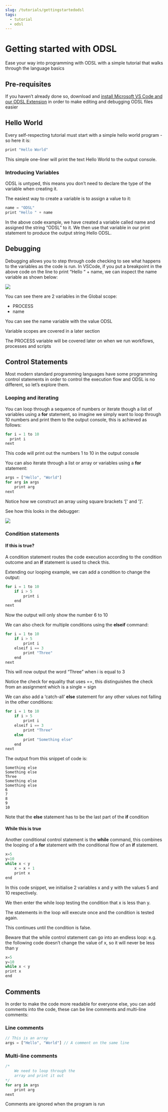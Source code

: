 ```yaml
---
slug: /tutorials/gettingstartedodsl
tags:
  - tutorial
  - odsl
---
```

Getting started with ODSL
=========================

Ease your way into programming with ODSL with a simple tutorial that walks through the language basics

## Pre-requisites

If you haven’t already done so, download and [install Microsoft VS Code and our ODSL Extension](/docs/user/vscode) in order to make editing and debugging ODSL files easier

## Hello World

Every self-respecting tutorial must start with a simple hello world program - so here it is:

```js
print "Hello World"
```

This simple one-liner will print the text Hello World to the output console.

### Introducing Variables

ODSL is untyped, this means you don’t need to declare the type of the variable when creating it.

The easiest way to create a variable is to assign a value to it:

```js
name = "ODSL"
print "Hello " + name
```

In the above code example, we have created a variable called name and assigned the string “ODSL” to it. We then use that variable in our print statement to produce the output string Hello ODSL.

## Debugging

Debugging allows you to step through code checking to see what happens to the variables as the code is run. In VSCode, if you put a breakpoint in the above code on the line to print “Hello “ + name, we can inspect the name variable as shown below:

![](/attachments/33242/65909.png)

You can see there are 2 variables in the Global scope:

*   PROCESS    
*   name
    

You can see the name variable with the value ODSL

Variable scopes are covered in a later section

The PROCESS variable will be covered later on when we run workflows, processes and scripts

## Control Statements

Most modern standard programming languages have some programming control statements in order to control the execution flow and ODSL is no different, so let’s explore them.

### Looping and iterating

You can loop through a sequence of numbers or iterate though a list of variables using a **for** statement, so imagine we simply want to loop through 10 numbers and print them to the output console, this is achieved as follows:

```js
for i = 1 to 10
  print i
next
```

This code will print out the numbers 1 to 10 in the output console

You can also iterate through a list or array or variables using a **for** statement:

```js
args = ["Hello", "World"]
for arg in args
    print arg
next
```

Notice how we construct an array using square brackets ‘\[' and '\]’.

See how this looks in the debugger:

![](/attachments/33242/262392.png)

### Condition statements

#### If this is true?

A condition statement routes the code execution according to the condition outcome and an **if** statement is used to check this.

Extending our looping example, we can add a condition to change the output:

```js
for i = 1 to 10
    if i > 5
        print i
    end
next
```

Now the output will only show the number 6 to 10

We can also check for multiple conditions using the **elseif** command:

```js
for i = 1 to 10
    if i > 5
        print i
    elseif i == 3
        print "Three"
    end
next
```

This will now output the word “Three” when i is equal to 3

Notice the check for equality that uses ==, this distinguishes the check from an assignment which is a single = sign

We can also add a ‘catch-all’ **else** statement for any other values not falling in the other conditions:

```js
for i = 1 to 10
    if i > 5
        print i
    elseif i == 3
        print "Three"
    else
        print "Something else"
    end
next
```

The output from this snippet of code is:

```
Something else
Something else
Three
Something else
Something else
6
7
8
9
10
```

Note that the **else** statement has to be the last part of the **if** condition

#### While this is true

Another conditional control statement is the **while** command, this combines the looping of a **for** statement with the conditional flow of an **if** statement.

```js
x=5
y=10
while x < y
    x = x + 1
    print x
end
```

In this code snippet, we initialise 2 variables x and y with the values 5 and 10 respectively.

We then enter the while loop testing the condition that x is less than y.

The statements in the loop will execute once and the condition is tested again.

This continues until the condition is false.

Beware that the while control statement can go into an endless loop: e.g. the following code doesn’t change the value of x, so it will never be less than y

```js
x=5  
y=10  
while x < y  
print x  
end
```

## Comments

In order to make the code more readable for everyone else, you can add comments into the code, these can be line comments and multi-line comments:

### Line comments

```js
// This is an array
args = ["Hello", "World"] // A comment on the same line
```

### Multi-line comments

```js
/*
    We need to loop through the
    array and print it out
*/
for arg in args
    print arg
next
```

Comments are ignored when the program is run
